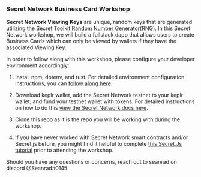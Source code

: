### Secret Network Business Card Workshop

**Secret Network Viewing Keys** are unique, random keys that are generated utilizing the [Secret Toolkit Random Number Generator(RNG)](https://github.com/scrtlabs/secret-toolkit/blob/master/packages/crypto/src/rng.rs). In this Secret Network workshop, we will build a fullstack dapp that allows users to create Business Cards which can only be viewed by wallets if they have the associated Viewing Key.

In order to follow along with this workshop, please configure your developer environment accordingly:

1. Install npm, dotenv, and rust. For detailed environment configuration instructions, you can [follow along here](https://docs.scrt.network/secret-network-documentation/development/getting-started/setting-up-your-environment).

2. Download keplr wallet, add the Secret Network testnet to your keplr wallet, and fund your testnet wallet with tokens. For detailed instructions on how to do this [view the Secret Network docs here](https://docs.scrt.network/secret-network-documentation/development/testnet).

3. Clone this repo as it is the repo you will be working with during the workshop.

4. If you have never worked with Secret Network smart contracts and/or Secret.js before, you might find it helpful to complete [this Secret.Js tutorial]() prior to attending the workshop.

Should you have any questions or concerns, reach out to seanrad on discord @Seanrad#0145
